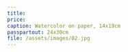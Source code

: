 ```yaml
---
title: 
price:
caption: Watercolor on paper, 14x19cm 
passpartout: 24x30cm
file: /assets/images/02.jpg
---
```

